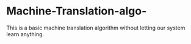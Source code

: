 # Machine-Translation-algo-
This is a basic machine translation algorithm without letting our system learn anything.
